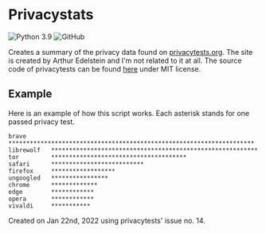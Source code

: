 # Privacystats

![Python 3.9](https://img.shields.io/badge/python-3.9-informational)
![GitHub](https://img.shields.io/github/license/PyryL/privacystats?v=2)

Creates a summary of the privacy data found on [privacytests.org](https://privacytests.org). The site is created by Arthur Edelstein and I'm not related to it at all. The source code of privacytests can be found [here](https://github.com/arthuredelstein/privacytests.org) under MIT license.

## Example
Here is an example of how this script works. Each asterisk stands for one passed privacy test.

```
brave       *********************************************************************
librewolf   **********************************************************
tor         **************************************
safari      **************************
firefox     ******************
ungoogled   ****************
chrome      *************
edge        ************
opera       ************
vivaldi     ***********
```
Created on Jan 22nd, 2022 using privacytests' issue no. 14.
